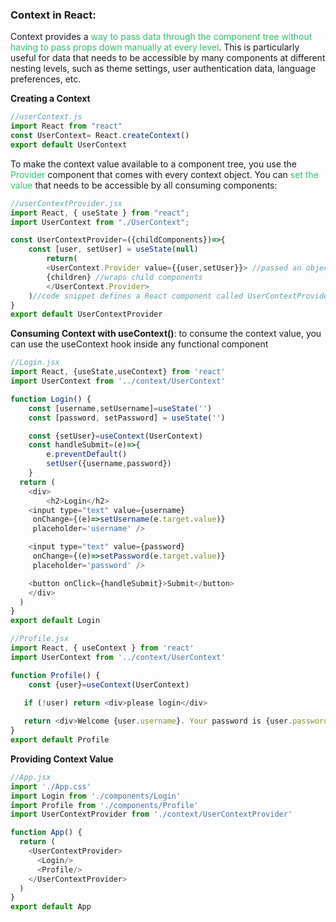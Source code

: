 ### Context in React: 
Context provides a <font color="#2DC26B">way to</font> <font color="#2DC26B">pass data through the component tree without having to pass props down manually at every level</font>. This is particularly useful for data that needs to be accessible by many components at different nesting levels, such as theme settings, user authentication data, language preferences, etc.

**Creating a Context**
```js
//userContext.js
import React from "react"
const UserContext= React.createContext()
export default UserContext
```
To make the context value available to a component tree, you use the <font color="#2DC26B">Provider </font>component that comes with every context object. You can <font color="#2DC26B">set the value</font> that needs to be accessible by all consuming components:
```js
//userContextProvider.jsx
import React, { useState } from "react";
import UserContext from "./UserContext";

const UserContextProvider=({childComponents})=>{
    const [user, setUser] = useState(null) 
        return(
        <UserContext.Provider value={{user,setUser}}> //passed an object
        {children} //wraps child components
        </UserContext.Provider>
    )//code snippet defines a React component called UserContextProvider
}
export default UserContextProvider
```
**Consuming Context with useContext()**: to consume the context value, you can use the useContext hook inside any functional component
```js 
//Login.jsx
import React, {useState,useContext} from 'react'
import UserContext from '../context/UserContext'

function Login() {
    const [username,setUsername]=useState('')
    const [password, setPassword] = useState('')

    const {setUser}=useContext(UserContext)
    const handleSubmit=(e)=>{
        e.preventDefault()
        setUser({username,password})
    }   
  return (
    <div>
        <h2>Login</h2>  
    <input type="text" value={username}
     onChange={(e)=>setUsername(e.target.value)}
     placeholder='username' />

    <input type="text" value={password}
     onChange={(e)=>setPassword(e.target.value)}
     placeholder='password' />

    <button onClick={handleSubmit}>Submit</button>
    </div>
  )
}
export default Login
```

```js 
//Profile.jsx
import React, { useContext } from 'react'
import UserContext from '../context/UserContext'

function Profile() {
    const {user}=useContext(UserContext)

   if (!user) return <div>please login</div> 
   
   return <div>Welcome {user.username}. Your password is {user.password}</div>
}
export default Profile
```
**Providing Context Value**
```js
//App.jsx
import './App.css'
import Login from './components/Login'
import Profile from './components/Profile'
import UserContextProvider from './context/UserContextProvider'

function App() {
  return (
    <UserContextProvider>
      <Login/>
      <Profile/>
    </UserContextProvider>
  )
}
export default App

```